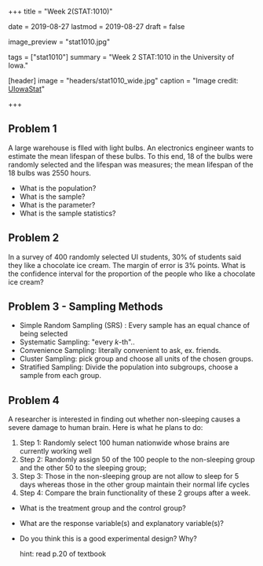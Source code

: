 +++
title = "Week 2(STAT:1010)"

date = 2019-08-27
lastmod = 2019-08-27
draft = false

image_preview = "stat1010.jpg"

tags = ["stat1010"]
summary = "Week 2 STAT:1010 in the University of Iowa."

[header]
image = "headers/stat1010_wide.jpg"
caption = "Image credit: [UIowaStat](https://stat.uiowa.edu/)"

+++


## Problem 1

A large warehouse is flled with light bulbs. An electronics engineer wants to estimate the mean lifespan of these bulbs. To this end, 18 of the bulbs were randomly selected and the lifespan was measures; the mean lifespan of the 18 bulbs was 2550 hours.

- What is the population?
- What is the sample?
- What is the parameter?
- What is the sample statistics?

## Problem 2

In a survey of 400 randomly selected UI students, 30% of students said they like a chocolate ice cream. The margin of error is 3% points. What is the confidence interval for the proportion of the people who like a chocolate ice cream?

## Problem 3 - Sampling Methods

- Simple Random Sampling (SRS) : Every sample has an equal chance of being selected
- Systematic Sampling: "every *k*-th"..
- Convenience Sampling: literally convenient to ask, ex. friends.
- Cluster Sampling: pick group and choose all units of the chosen groups.
- Stratified Sampling: Divide the population into subgroups, choose a sample from each group.

## Problem 4

A researcher is interested in finding out whether non-sleeping causes a severe damage to human brain. Here is what he plans to do:

1. Step 1: Randomly select 100 human nationwide whose brains are currently working well
1. Step 2: Randomly assign 50 of the 100 people to the non-sleeping group and the other 50 to the sleeping group;
1. Step 3: Those in the non-sleeping group are not allow to sleep for 5 days whereas those in the other group maintain their normal life cycles
1. Step 4: Compare the brain functionality of these 2 groups after a week.

- What is the treatment group and the control group?
- What are the response variable(s) and explanatory variable(s)?
- Do you think this is a good experimental design? Why?

    hint: read p.20 of textbook


